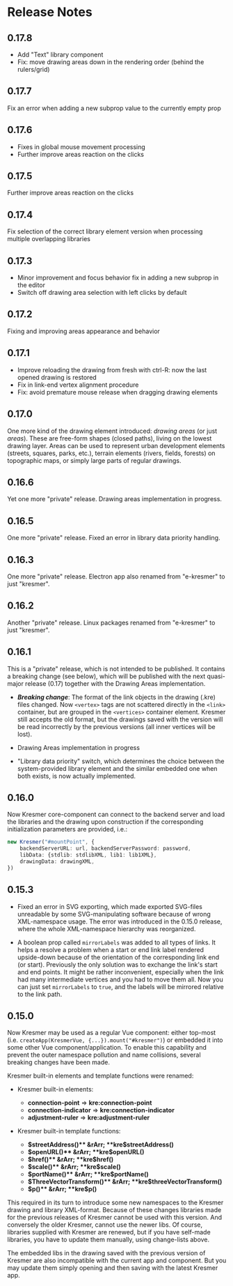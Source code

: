 # Release Notes

## 0.17.8

- Add "Text" library component
- Fix: move drawing areas down in the rendering order (behind the rulers/grid)

## 0.17.7

Fix an error when adding a new subprop value to the currently empty prop

## 0.17.6

- Fixes in global mouse movement processing
- Further improve areas reaction on the clicks

## 0.17.5

Further improve areas reaction on the clicks

## 0.17.4

Fix selection of the correct library element version when processing multiple overlapping libraries

## 0.17.3

- Minor improvement and focus behavior fix in adding a new subprop in the editor
- Switch off drawing area selection with left clicks by default

## 0.17.2

Fixing and improving areas appearance and behavior

## 0.17.1

- Improve reloading the drawing from fresh with ctrl-R: now the last opened drawing is restored
- Fix in link-end vertex alignment procedure
- Fix: avoid premature mouse release when dragging drawing elements

## 0.17.0

One more kind of the drawing element introduced: *drawing areas* (or just *areas*). These are free-form shapes (closed paths), living on the lowest drawing layer. Areas can be used to represent urban development elements (streets, squares, parks, etc.), terrain elements (rivers, fields, forests) on topographic maps, or simply large parts of regular drawings.

## 0.16.6

Yet one more "private" release. Drawing areas implementation in progress.

## 0.16.5

One more "private" release. Fixed an error in library data priority handling.

## 0.16.3

One more "private" release. Electron app also renamed from "e-kresmer" to just "kresmer".

## 0.16.2

Another "private" release. Linux packages renamed from "e-kresmer" to just "kresmer".

## 0.16.1

This is a "private" release, which is not intended to be published. It contains a breaking change (see below), which will be published with the next quasi-major release (0.17) together with the Drawing Areas implementation.

- ***Breaking change***: The format of the link objects in the drawing (.kre) files changed. Now ```<vertex>``` tags are not scattered directly in the ```<link>``` container, but are grouped in the ```<vertices>``` container element. Kresmer still accepts the old format, but the drawings saved with the version will be read incorrectly by the previous versions (all inner vertices will be lost).

- Drawing Areas implementation in progress

- "Library data priority" switch, which determines the choice between the system-provided library element and the similar embedded one when both exists, is now actually implemented.

## 0.16.0

Now Kresmer core-component can connect to the backend server and load the libraries and the drawing upon construction if the corresponding initialization parameters are provided, i.e.:

```typescript
new Kresmer("#mountPoint", {
    backendServerURL: url, backendServerPassword: password, 
    libData: {stdlib: stdlibXML, lib1: lib1XML},
    drawingData: drawingXML,
})
```

## 0.15.3

- Fixed an error in SVG exporting, which made exported SVG-files unreadable by some SVG-manipulating software because of wrong XML-namespace usage. The error was introduced in the 0.15.0 release, where the whole XML-namespace hierarchy was reorganized.

- A boolean prop called ```mirrorLabels``` was added to all types of links. It helps a resolve a problem when a start or end link label rendered upside-down because of the orientation of the corresponding link end (or start). Previously the only solution was to
exchange the link's start and end points. It might be rather inconvenient, especially when the link had many intermediate vertices and you had to move them all. Now you can just set ```mirrorLabels``` to ```true```, and the labels will be mirrored relative to the link path.

## 0.15.0

Now Kresmer may be used as a regular Vue component: either top-most (i.e. ```createApp(KresmerVue, {...}).mount("#kresmer")```) or embedded it into some other Vue component/application. To enable this capability and prevent the outer namespace pollution and name collisions, several breaking changes have been made.

Kresmer built-in elements and template functions were renamed:

- Kresmer built-in elements:
  - **connection-point** &rArr; **kre:connection-point**
  - **connection-indicator** &rArr; **kre:connection-indicator**
  - **adjustment-ruler** &rArr; **kre:adjustment-ruler**

- Kresmer built-in template functions:
  - **$streetAddress()** &rArr; **kre$streetAddress()**
  - **$openURL()** &rArr; **kre$openURL()**
  - **$href()** &rArr; **kre$href()**
  - **$scale()** &rArr; **kre$scale()**
  - **$portName()** &rArr; **kre$portName()**
  - **$ThreeVectorTransform()** &rArr; **kre$threeVectorTransform()**
  - **$p()** &rArr; **kre$p()**

This required in its turn to introduce some new namespaces to the Kresmer drawing and library XML-format.
Because of these changes libraries made for the previous releases of Kresmer cannot be used with this version.
And conversely the older Kresmer, cannot use the newer libs. Of course, libraries supplied with Kresmer are
renewed, but if you have self-made libraries, you have to update them manually, using change-lists above.

The embedded libs in the drawing saved with the previous version of Kresmer are also incompatible with the
current app and component. But you may update them simply opening and then saving with the latest Kresmer app.
